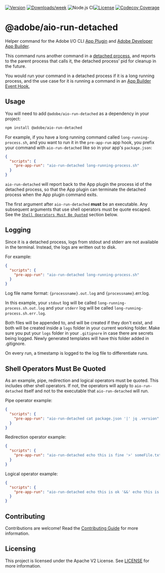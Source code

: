 <!--
Copyright 2020 Adobe. All rights reserved.
This file is licensed to you under the Apache License, Version 2.0 (the "License");
you may not use this file except in compliance with the License. You may obtain a copy
of the License at http://www.apache.org/licenses/LICENSE-2.0

Unless required by applicable law or agreed to in writing, software distributed under
the License is distributed on an "AS IS" BASIS, WITHOUT WARRANTIES OR REPRESENTATIONS
OF ANY KIND, either express or implied. See the License for the specific language
governing permissions and limitations under the License.
-->

[![Version](https://img.shields.io/npm/v/@adobe/aio-run-detached.svg)](https://npmjs.org/package/@adobe/aio-run-detached)
[![Downloads/week](https://img.shields.io/npm/dw/@adobe/aio-run-detached.svg)](https://npmjs.org/package/@adobe/aio-run-detached)
![Node.js CI](https://github.com/adobe/aio-run-detached/workflows/Node.js%20CI/badge.svg)[![License](https://img.shields.io/badge/License-Apache%202.0-blue.svg)](https://opensource.org/licenses/Apache-2.0) 
[![Codecov Coverage](https://img.shields.io/codecov/c/github/adobe/aio-run-detached/master.svg?style=flat-square)](https://codecov.io/gh/adobe/aio-run-detached/)

# @adobe/aio-run-detached

Helper command for the Adobe I/O CLI [App Plugin](https://github.com/adobe/aio-cli-plugin-app) and [Adobe Developer App Builder](https://www.adobe.io/apis/experienceplatform/project-firefly/docs.html).


This command runs another command in a [detached process](https://nodejs.org/api/child_process.html#child_process_options_detached), and reports to the parent process that calls it, the detached process' pid for cleanup in the future.

You would run your command in a detached process if it is a long running process, and the use case for it is running a command in an [App Builder Event Hook.](https://www.adobe.io/apis/experienceplatform/project-firefly/docs.html#!AdobeDocs/project-firefly/master/guides/app-hooks.md)

## Usage

You will need to add `@adobe/aio-run-detached` as a dependency in your project:
```bash
npm install @adobe/aio-run-detached
```

For example, if you have a long running command called `long-running-process.sh`, and you want to run it in the `pre-app-run` app hook, you prefix your command with `aio-run-detached` like so in your app's `package.json`:
```json
{
  "scripts": {
    "pre-app-run": "aio-run-detached long-running-process.sh"
  }
}
```

`aio-run-detached` will report back to the App plugin the process id of the detached process, so that the App plugin can terminate the detached process when the App plugin command exits.

The first argument after `aio-run-detached` **must** be an executable. Any subsequent arguments that use shell operators must be quote escaped. See the [`Shell Operators Must Be Quoted`](#shell-operators-must-be-quoted) section below.

## Logging

Since it is a detached process, logs from stdout and stderr are not available in the terminal. Instead, the logs are written out to disk.

For example:
```json
{
  "scripts": {
    "pre-app-run": "aio-run-detached long-running-process.sh"
  }
}
```

Log file name format: `{processname}.out.log` and `{processname}`.err.log.

In this example, your `stdout` log will be called `long-running-process.sh.out.log` and
your `stderr` log will be called `long-running-process.sh.err.log`.

Both files will be appended to, and will be created if they don't exist, and both will be created inside a `logs` folder in your current working folder. Make sure you put your `logs` folder in your `.gitignore` in case there are secrets being logged. Newly generated templates will have this folder added in .gitignore.

On every run, a timestamp is logged to the log file to differentiate runs.

## Shell Operators Must Be Quoted

As an example, pipe, redirection and logical operators must be quoted. This includes other shell operators. If not, the operators will apply to `aio-run-detached` itself and not to the executable that `aio-run-detached` will run.

Pipe operator example:
```json
{
  "scripts": {
    "pre-app-run": "aio-run-detached cat package.json '|' jq .version"
  }
}
```

Redirection operator example:
```json
{
  "scripts": {
    "pre-app-run": "aio-run-detached echo this is fine '>' someFile.txt"
  }
}
```

Logical operator example:
```json
{
  "scripts": {
    "pre-app-run": "aio-run-detached echo this is ok '&&' echo this is fine"
  }
}
```

## Contributing

Contributions are welcome! Read the [Contributing Guide](./.github/CONTRIBUTING.md) for more information.

## Licensing

This project is licensed under the Apache V2 License. See [LICENSE](LICENSE) for more information.
